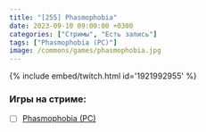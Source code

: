 ```yaml
---
title: "[255] Phasmophobia"
date: 2023-09-10 09:00:00 +0300
categories: ["Стримы", "Есть запись"]
tags: ["Phasmophobia (PC)"]
image: /commons/games/phasmophobia.jpg
---
```


{% include embed/twitch.html id='1921992955' %}

### Игры на стриме:
+ [ ] [Phasmophobia (PC)](/tags/phasmophobia-pc)
